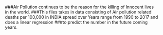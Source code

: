 ###Air Pollution continues to be the reason for the killing of Innocent lives in the world. 
###This files takes in data consisting of Air pollution related deaths per 100,000 in INDIA spread over Years range from 1990 to 2017 and does a linear regression ###to predict the number in the future coming years. 

